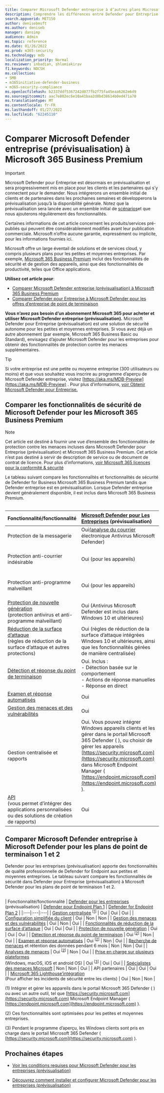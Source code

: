 ```yaml
---
title: Comparer Microsoft Defender entreprise à d’autres plans Microsoft 365 de gestion
description: Comprendre les différences entre Defender pour Entreprise et Defender pour le point de terminaison. Le fait de connaître les informations incluses dans chaque plan peut vous aider à prendre une décision éclairée pour votre entreprise.
search.appverid: MET150
author: denisebmsft
ms.author: deniseb
manager: dansimp
audience: Admin
ms.topic: reference
ms.date: 01/26/2022
ms.prod: m365-security
ms.technology: mdb
localization_priority: Normal
ms.reviewer: inbadian, shlomiakirav
f1.keywords: NOCSH
ms.collection:
- SMB
- m365initiative-defender-business
- m365-security-compliance
ms.openlocfilehash: b2337ddf5367242d077fb2f75fa45eaa6262e6d9
ms.sourcegitcommit: aac7e002ec6e10a41baa2d0bd38614b0ed471a70
ms.translationtype: MT
ms.contentlocale: fr-FR
ms.lasthandoff: 01/27/2022
ms.locfileid: "62245110"
---
```

# <a name="compare-microsoft-defender-for-business-preview-to-microsoft-365-business-premium"></a>Comparer Microsoft Defender entreprise (prévisualisation) à Microsoft 365 Business Premium

> [!IMPORTANT]
> Microsoft Defender pour Entreprise est désormais en prévisualisation et [](https://aka.ms/mdb-preview) sera progressivement mis en place pour les clients et les partenaires qui s’y connectent pour le demander. Nous intégrerons un ensemble initial de clients et de partenaires dans les prochaines semaines et développerons la prévisualisation jusqu’à la disponibilité générale. Notez que la prévisualisation sera lancée avec un ensemble initial de [scénarios](mdb-tutorials.md#try-these-preview-scenarios)et que nous ajouterons régulièrement des fonctionnalités.
> 
> Certaines informations de cet article concernent les produits/services pré-publiés qui peuvent être considérablement modifiés avant leur publication commerciale. Microsoft n’offre aucune garantie, expressément ou implicite, pour les informations fournies ici. 

Microsoft offre un large éventail de solutions et de services cloud, y compris plusieurs plans pour les petites et moyennes entreprises. Par exemple, [Microsoft 365 Business Premium](../../business/microsoft-365-business-overview.md) inclut des fonctionnalités de sécurité et de gestion des appareils, ainsi que des fonctionnalités de productivité, telles que Office applications. 

**Utilisez cet article pour**:

- [Comparer Microsoft Defender entreprise (prévisualisation) à Microsoft 365 Business Premium](#compare-security-features-in-microsoft-defender-for-business-to-microsoft-365-business-premium)
- [Comparer Defender pour Entreprise à Microsoft Defender pour les offres d’entreprise de point de terminaison](#compare-microsoft-defender-for-business-to-microsoft-defender-for-endpoint-plans-1-and-2)


**Vous n’avez pas besoin d’un abonnement Microsoft 365 pour acheter et utiliser Microsoft Defender entreprise (prévisualisation).** Microsoft Defender pour Entreprise (prévisualisation) est une solution de sécurité autonome pour les petites et moyennes entreprises. Si vous avez déjà un autre abonnement (par exemple, Microsoft 365 Business Basic ou Standard), envisagez d’ajouter Microsoft Defender pour les entreprises pour obtenir des fonctionnalités de protection contre les menaces supplémentaires. 

> [!TIP]
> Si votre entreprise est une petite ou moyenne entreprise (300 utilisateurs ou moins) et que vous souhaitez vous inscrire au programme d’aperçu de Microsoft Defender entreprise, visitez [https://aka.ms/MDB-Preview](https://aka.ms/MDB-Preview) . Pour plus d’informations, [voir Obtenir Microsoft Defender pour Entreprise.](get-defender-business.md)

## <a name="compare-security-features-in-microsoft-defender-for-business-to-microsoft-365-business-premium"></a>Comparer les fonctionnalités de sécurité de Microsoft Defender pour les Microsoft 365 Business Premium

> [!NOTE]
> Cet article est destiné à fournir une vue d’ensemble des fonctionnalités de protection contre les menaces incluses dans Microsoft Defender pour Entreprise (prévisualisation) et Microsoft 365 Business Premium. Cet article n’est pas destiné à servir de description de service ou de document de contrat de licence. Pour plus d’informations, [voir Microsoft 365 licences pour la conformité & sécurité](/office365/servicedescriptions/microsoft-365-service-descriptions/microsoft-365-tenantlevel-services-licensing-guidance/microsoft-365-security-compliance-licensing-guidance)

Le tableau suivant compare les fonctionnalités et fonctionnalités de sécurité de Defender for Business Microsoft 365 Business Premium tandis que Defender entreprise est en prévisualisation. Lorsque Defender entreprise devient généralement disponible, il est inclus dans Microsoft 365 Business Premium. <br/><br/>

| Fonctionnalité/fonctionnalité | [Microsoft Defender pour Les Entreprises](mdb-overview.md) (prévisualisation) | [Microsoft 365 Business Premium](../../business/microsoft-365-business-overview.md) |
|:---|:---|:---|
| Protection de la messagerie | Oui[(analyse du courrier](../defender-endpoint/configure-advanced-scan-types-microsoft-defender-antivirus.md) électronique Antivirus Microsoft Defender) | Oui ([Exchange Online Protection](../office-365-security/exchange-online-protection-overview.md)) |
| Protection anti-courrier indésirable | Oui (pour les appareils) | Oui (pour Microsoft 365 de courrier électronique, tels que les messages et les pièces jointes) |
| Protection anti-programme malveillant | Oui (pour les appareils) | Oui (pour Microsoft 365 de courrier électronique, tels que les messages et les pièces jointes) |
| [Protection de nouvelle génération](../defender-endpoint/microsoft-defender-antivirus-in-windows-10.md) <br/> (protection antivirus et anti-programme malveillant) | Oui (Antivirus Microsoft Defender est inclus dans Windows 10 et ultérieures)  | Oui (Antivirus Microsoft Defender est inclus dans Windows 10 et ultérieures) |
| [Réduction de la surface d’attaque](../defender-endpoint/overview-attack-surface-reduction.md) <br/>(règles de réduction de la surface d’attaque et autres protections)  | Oui (règles de réduction de la surface d’attaque intégrées Windows 10 et ultérieures, ainsi que les fonctionnalités gérées de manière centralisée) | Oui (règles de réduction de la surface d’attaque intégrées Windows 10 et ultérieures) |
| [Détection et réponse du point de terminaison](../defender-endpoint/overview-endpoint-detection-response.md) | Oui. Inclus : <br/>- Détection basée sur le comportement <br/>- Actions de réponse manuelles <br/>- Réponse en direct   | Non |
| [Examen et réponse automatisés](../defender-endpoint/automated-investigations.md) | Oui | Non |
| [Gestion des menaces et des vulnérabilités](../defender-endpoint/tvm-dashboard-insights.md) | Oui | Non |
| Gestion centralisée et rapports | Oui. Vous pouvez intégrer Windows appareils clients et les gérer dans le portail Microsoft 365 Defender ( ), ou choisir de gérer les appareils [https://security.microsoft.com](https://security.microsoft.com) dans Microsoft Endpoint Manager ( [https://endpoint.microsoft.com](https://endpoint.microsoft.com) ). | Oui. Vous pouvez gérer Windows clients dans le Centre d'administration Microsoft 365 ( [https://admin.microsoft.com](https://admin.microsoft.com) ). Les appareils doivent être intégrés dans Microsoft Endpoint Manager ( [https://endpoint.microsoft.com](https://endpoint.microsoft.com) ). |
| [API](../defender-endpoint/apis-intro.md) <br/>(vous permet d’intégrer des applications personnalisées ou des solutions de création de rapports)  | Oui | Oui |



## <a name="compare-microsoft-defender-for-business-to-microsoft-defender-for-endpoint-plans-1-and-2"></a>Comparer Microsoft Defender entreprise à Microsoft Defender pour les plans de point de terminaison 1 et 2

Defender pour les entreprises (prévisualisation) apporte des fonctionnalités de qualité professionnelle de Defender for Endpoint aux petites et moyennes entreprises. Le tableau suivant compare les fonctionnalités de sécurité dans Defender pour Entreprise (prévisualisation) à Microsoft Defender pour les plans de point de terminaison 1 et 2. <br/><br/>

| Fonctionnalité/fonctionnalité | [Defender pour les entreprises](mdb-overview.md) (prévisualisation) | [Defender pour Endpoint Plan 1](../defender-endpoint/defender-endpoint-plan-1.md) | [Defender for Endpoint Plan 2](../defender-endpoint/microsoft-defender-endpoint.md) |
|:---|:---|:---|
| [Gestion centralisée](../defender-endpoint/manage-atp-post-migration.md) <sup>[[1](#fn1)]</sup> | Oui | Oui | Oui |
| [Configuration simplifiée du client](mdb-simplified-configuration.md) | Oui | Non | Non |
| [Gestion des menaces et des vulnérabilités](../defender-endpoint/next-gen-threat-and-vuln-mgt.md) | Oui | Non | Oui |
| [Fonctionnalités de réduction de la surface d’attaque](../defender-endpoint/overview-attack-surface-reduction.md) | Oui | Oui | Oui |
| [Protection de nouvelle génération](../defender-endpoint/next-generation-protection.md) | Oui | Oui | Oui |
| [Détection et réponse du point de terminaison](../defender-endpoint/overview-endpoint-detection-response.md) | Oui <sup>[[2](#fn2)]</sup> | Non | Oui |
| [Examen et réponse automatisés](../defender-endpoint/automated-investigations.md) | Oui <sup>[[2](#fn2)]</sup> | Non | Oui |
| [Recherche de menaces](../defender-endpoint/advanced-hunting-overview.md) et rétention des données pendant 6 mois | Non | Non | Oui |
| [Analyses de menaces](../defender-endpoint/threat-analytics.md) | Oui <sup>[[2](#fn2)]</sup> | Non | Oui |
| [Prise en charge sur plusieurs plateformes](../defender-endpoint/minimum-requirements.md) <br/>(Windows, macOS, iOS et android OS) | Oui <sup>[[3](#fn3)]</sup> | Oui | Oui |
| [Spécialistes des menaces Microsoft](../defender-endpoint/microsoft-threat-experts.md) | Non | Non | Oui |
| API partenaires | Oui | Oui | Oui |
| [Microsoft 365 Lighthouse’intégration](../../lighthouse/m365-lighthouse-overview.md) <br/>(Pour afficher les incidents de sécurité entre les clients) | Oui | Non | Non |

(<a id="fn1">1</a>) Intégrer et gérer les appareils dans le portail Microsoft 365 Defender ( ) ou avec un autre outil, tel que [https://security.microsoft.com](https://security.microsoft.com) Microsoft Endpoint Manager ( [https://endpoint.microsoft.com](https://endpoint.microsoft.com) ).

(<a id="fn2">2</a>) Ces fonctionnalités sont optimisées pour les petites et moyennes entreprises.

(<a id="fn3">3</a>) Pendant le programme d’aperçu, les Windows clients sont pris en charge dans le portail Microsoft 365 Defender ( [https://security.microsoft.com](https://security.microsoft.com) ).

## <a name="next-steps"></a>Prochaines étapes

- [Voir les conditions requises pour Microsoft Defender pour les entreprises (prévisualisation)](mdb-requirements.md)

- [Découvrez comment installer et configurer Microsoft Defender pour les entreprises (prévisualisation)](mdb-setup-configuration.md) 